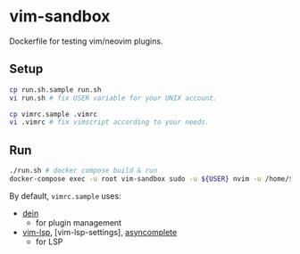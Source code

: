 # vim-sandbox

Dockerfile for testing vim/neovim plugins.

## Setup

```bash
cp run.sh.sample run.sh
vi run.sh # fix USER variable for your UNIX account.

cp vimrc.sample .vimrc
vi .vimrc # fix vimscript according to your needs.
```

## Run

```bash
./run.sh # docker compose build & run
docker-compose exec -u root vim-sandbox sudo -u ${USER} nvim -u /home/${USER}/.vimrc # if you don't need to build.
```

By default, `vimrc.sample` uses:

- [dein](https://github.com/Shougo/dein.vim)
    - for plugin management
- [vim-lsp](https://github.com/prabirshrestha/vim-lsp), [vim-lsp-settings], [asyncomplete](https://github.com/prabirshrestha/asyncomplete.vim)
    - for LSP
